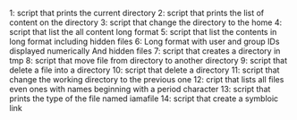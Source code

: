 1: script that prints the current directory
2: script that prints the list of content on the directory
3: script that change the directory to the home
4: script that list the all content long format
5: script that list the contents in long format including hidden files
6: Long format with user and group IDs displayed numerically And hidden files
7: script that creates a directory in tmp
8: script that move file from directory to another directory
9: script that delete a file into a directory
10: script that delete a directory
11: script that change the working directory to the previous one
12: cript that lists all files even ones with names beginning with a period character
13: script that prints the type of the file named iamafile
14: script that create a symbloic link
